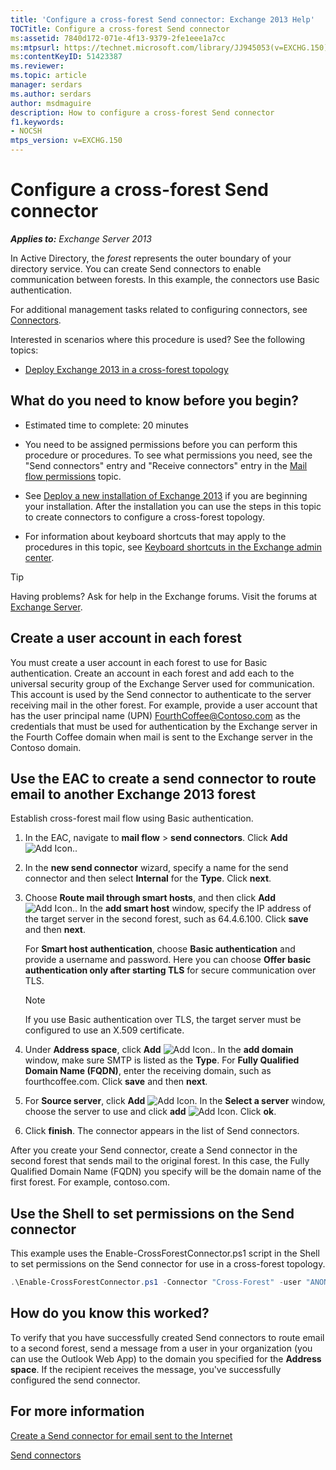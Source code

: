 ```yaml
---
title: 'Configure a cross-forest Send connector: Exchange 2013 Help'
TOCTitle: Configure a cross-forest Send connector
ms:assetid: 7840d172-071e-4f13-9379-2fe1eee1a7cc
ms:mtpsurl: https://technet.microsoft.com/library/JJ945053(v=EXCHG.150)
ms:contentKeyID: 51423387
ms.reviewer: 
ms.topic: article
manager: serdars
ms.author: serdars
author: msdmaguire
description: How to configure a cross-forest Send connector
f1.keywords:
- NOCSH
mtps_version: v=EXCHG.150
---
```


# Configure a cross-forest Send connector

_**Applies to:** Exchange Server 2013_

In Active Directory, the *forest* represents the outer boundary of your directory service. You can create Send connectors to enable communication between forests. In this example, the connectors use Basic authentication.

For additional management tasks related to configuring connectors, see [Connectors](connectors-exchange-2013-help.md).

Interested in scenarios where this procedure is used? See the following topics:

- [Deploy Exchange 2013 in a cross-forest topology](deploy-exchange-2013-in-a-cross-forest-topology-exchange-2013-help.md)

## What do you need to know before you begin?

- Estimated time to complete: 20 minutes

- You need to be assigned permissions before you can perform this procedure or procedures. To see what permissions you need, see the "Send connectors" entry and "Receive connectors" entry in the [Mail flow permissions](mail-flow-permissions-exchange-2013-help.md) topic.

- See [Deploy a new installation of Exchange 2013](deploy-a-new-installation-of-exchange-2013-exchange-2013-help.md) if you are beginning your installation. After the installation you can use the steps in this topic to create connectors to configure a cross-forest topology.

- For information about keyboard shortcuts that may apply to the procedures in this topic, see [Keyboard shortcuts in the Exchange admin center](keyboard-shortcuts-in-the-exchange-admin-center-2013-help.md).

> [!TIP]
> Having problems? Ask for help in the Exchange forums. Visit the forums at [Exchange Server](https://social.technet.microsoft.com/forums/office/home?category=exchangeserver).

## Create a user account in each forest

You must create a user account in each forest to use for Basic authentication. Create an account in each forest and add each to the universal security group of the Exchange Server used for communication. This account is used by the Send connector to authenticate to the server receiving mail in the other forest. For example, provide a user account that has the user principal name (UPN) FourthCoffee@Contoso.com as the credentials that must be used for authentication by the Exchange server in the Fourth Coffee domain when mail is sent to the Exchange server in the Contoso domain.

## Use the EAC to create a send connector to route email to another Exchange 2013 forest

Establish cross-forest mail flow using Basic authentication.

1. In the EAC, navigate to **mail flow** \> **send connectors**. Click **Add** ![Add Icon.](images/JJ218640.c1e75329-d6d7-4073-a27d-498590bbb558(EXCHG.150).gif "Add Icon").

2. In the **new send connector** wizard, specify a name for the send connector and then select **Internal** for the **Type**. Click **next**.

3. Choose **Route mail through smart hosts**, and then click **Add** ![Add Icon.](images/JJ218640.c1e75329-d6d7-4073-a27d-498590bbb558(EXCHG.150).gif "Add Icon"). In the **add smart host** window, specify the IP address of the target server in the second forest, such as 64.4.6.100. Click **save** and then **next**.

    For **Smart host authentication**, choose **Basic authentication** and provide a username and password. Here you can choose **Offer basic authentication only after starting TLS** for secure communication over TLS.

    > [!NOTE]
    > If you use Basic authentication over TLS, the target server must be configured to use an X.509 certificate.

4. Under **Address space**, click **Add** ![Add Icon.](images/JJ218640.c1e75329-d6d7-4073-a27d-498590bbb558(EXCHG.150).gif "Add Icon"). In the **add domain** window, make sure SMTP is listed as the **Type**. For **Fully Qualified Domain Name (FQDN)**, enter the receiving domain, such as fourthcoffee.com. Click **save** and then **next**.

5. For **Source server**, click **Add** ![Add Icon](images/JJ218640.c1e75329-d6d7-4073-a27d-498590bbb558(EXCHG.150).gif "Add Icon"). In the **Select a server** window, choose the server to use and click **add** ![Add Icon](images/JJ218640.c1e75329-d6d7-4073-a27d-498590bbb558(EXCHG.150).gif "Add Icon"). Click **ok**.

6. Click **finish**. The connector appears in the list of Send connectors.

After you create your Send connector, create a Send connector in the second forest that sends mail to the original forest. In this case, the Fully Qualified Domain Name (FQDN) you specify will be the domain name of the first forest. For example, contoso.com.

## Use the Shell to set permissions on the Send connector

This example uses the Enable-CrossForestConnector.ps1 script in the Shell to set permissions on the Send connector for use in a cross-forest topology.

```powershell
.\Enable-CrossForestConnector.ps1 -Connector "Cross-Forest" -user "ANONYMOUS LOGON"
```

## How do you know this worked?

To verify that you have successfully created Send connectors to route email to a second forest, send a message from a user in your organization (you can use the Outlook Web App) to the domain you specified for the **Address space**. If the recipient receives the message, you've successfully configured the send connector.

## For more information

[Create a Send connector for email sent to the Internet](create-a-send-connector-for-email-sent-to-the-internet-exchange-2013-help.md)

[Send connectors](send-connectors-exchange-2013-help.md)
